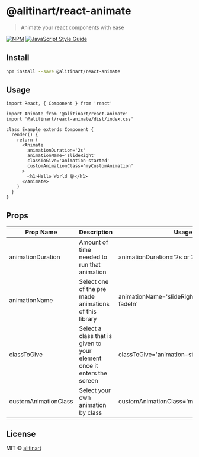 # @alitinart/react-animate

> Animate your react components with ease

[![NPM](https://img.shields.io/npm/v/@alitinart/react-animate.svg)](https://www.npmjs.com/package/@alitinart/react-animate) [![JavaScript Style Guide](https://img.shields.io/badge/code_style-standard-brightgreen.svg)](https://standardjs.com)

## Install

```bash
npm install --save @alitinart/react-animate
```

## Usage

```tsx
import React, { Component } from 'react'

import Animate from '@alitinart/react-animate'
import '@alitinart/react-animate/dist/index.css'

class Example extends Component {
  render() {
    return (
      <Animate
        animationDuration='2s'
        animationName='slideRight'
        classToGive='animation-started'
        customAnimationClass='myCustomAnimation'
      >
        <h1>Hello World 😁</h1>
      </Animate>
    )
  }
}
```

## Props

| Prop Name            | Description                                                            | Usage                                             |
| -------------------- | ---------------------------------------------------------------------- | ------------------------------------------------- |
| animationDuration    | Amount of time needed to run that animation                            | animationDuration='2s or 2ms'                     |
| animationName        | Select one of the pre made animations of this library                  | animationName='slideRight or slideLeft or fadeIn' |
| classToGive          | Select a class that is given to your element once it enters the screen | classToGive='animation-started'                   |
| customAnimationClass | Select your own animation by class                                     | customAnimationClass='myCustomAnimation'          |

## License

MIT © [alitinart](https://github.com/alitinart)
